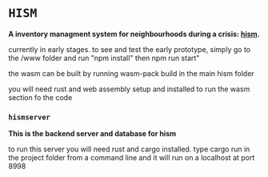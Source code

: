 
<h1><code>HISM</code></h1>
  <strong>A inventory managment system for neighbourhoods during a crisis: <a href="https://github.com/ShaneM123/hism">hism</a>.</strong>
  <p> currently in early stages. to see and test the early prototype, 
  simply go to the /www folder and run "npm install" then npm run start" </p>
  <p>the wasm can be built by running wasm-pack build in the main hism folder</p>
  <p> you will need rust and web assembly setup and installed to run the wasm section fo the code</p>
  <h3><code>hismserver</code></h3>

  <strong> This is the backend server and database for hism </strong>
  <p> to run this server you will need rust and cargo installed. type cargo run in the project folder from a command line  and it will run on a localhost at port 8998</p>
  

